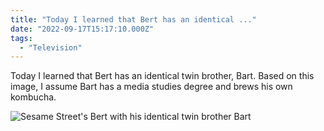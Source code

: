 ```yaml
---
title: "Today I learned that Bert has an identical ..."
date: "2022-09-17T15:17:10.000Z"
tags: 
  - "Television"
---
```


Today I learned that Bert has an identical twin brother, Bart. Based on this image, I assume Bart has a media studies degree and brews his own kombucha.

![Sesame Street's Bert with his identical twin brother Bart](/img/note-images/40d47a0cf4.png)
